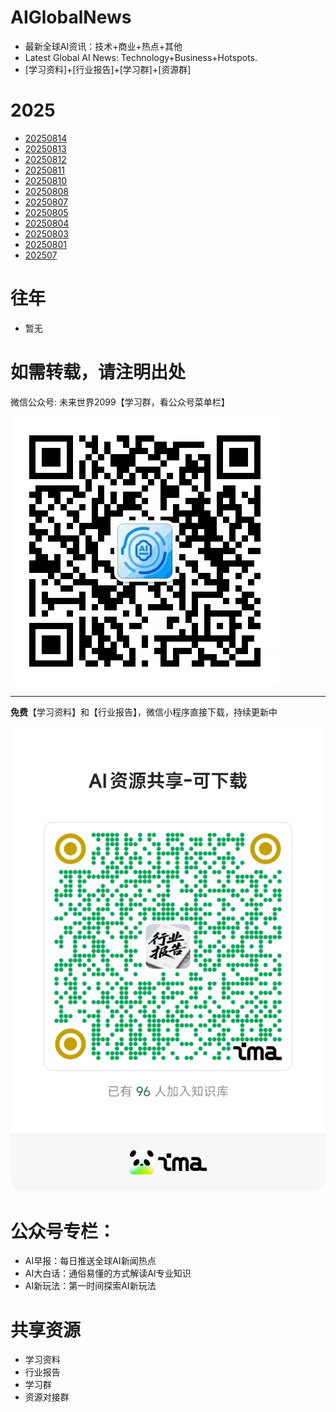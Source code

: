 # AIGlobalNews

- 最新全球AI资讯：技术+商业+热点+其他
- Latest Global AI News: Technology+Business+Hotspots.
- [学习资料]+[行业报告]+[学习群]+[资源群]

# 2025

- [20250814](CN/2025/202508/20250814.md)
- [20250813](CN/2025/202508/20250813.md)
- [20250812](CN/2025/202508/20250812.md)
- [20250811](CN/2025/202508/20250811.md)
- [20250810](CN/2025/202508/20250810.md)
- [20250808](CN/2025/202508/20250808.md)
- [20250807](CN/2025/202508/20250807.md)
- [20250805](CN/2025/202508/20250805.md)
- [20250804](CN/2025/202508/20250804.md)
- [20250803](CN/2025/202508/20250803.md)
- [20250801](CN/2025/202508/20250801.md)
- [202507](CN/2025/202507)

# 往年

- 暂无

# 如需转载，请注明出处

微信公众号: 未来世界2099【学习群，看公众号菜单栏】

![微信公众号: 未来世界2099](asset/QRCode.jpg)

---

**免费**【学习资料】和【行业报告】，微信小程序直接下载，持续更新中

![免费学习资料和行业报告，微信小程序直接下载，持续更新中](asset/ima.jpg)

# 公众号专栏：

- AI早报：每日推送全球AI新闻热点
- AI大白话：通俗易懂的方式解读AI专业知识
- AI新玩法：第一时间探索AI新玩法

# 共享资源
- 学习资料
- 行业报告
- 学习群
- 资源对接群
